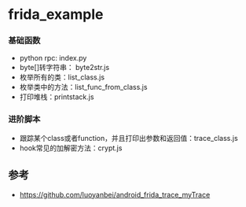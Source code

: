 # frida_example

### 基础函数

- python rpc: index.py
- byte[]转字符串： byte2str.js
- 枚举所有的类：list_class.js
- 枚举类中的方法：list_func_from_class.js
- 打印堆栈：printstack.js

### 进阶脚本
- 跟踪某个class或者function，并且打印出参数和返回值：trace_class.js
- hook常见的加解密方法：crypt.js


## 参考

- https://github.com/luoyanbei/android_frida_trace_myTrace
